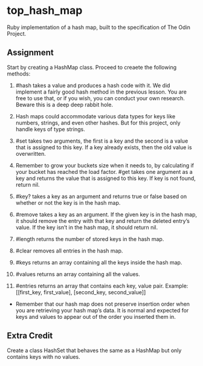 # top_hash_map

Ruby implementation of a hash map, built to the specification of The Odin
Project.

## Assignment

Start by creating a HashMap class. Proceed to creaete the following methods:

1. #hash takes a value and produces a hash code with it. We did implement a
fairly good hash method in the previous lesson. You are free to use that, or if
you wish, you can conduct your own research. Beware this is a deep deep rabbit
hole.

2. Hash maps could accommodate various data types for keys like numbers, strings,
and even other hashes. But for this project, only handle keys of type strings.

3. #set takes two arguments, the first is a key and the second is a value that is
assigned to this key. If a key already exists, then the old value is
overwritten.

4. Remember to grow your buckets size when it needs to, by calculating if your
bucket has reached the load factor. #get takes one argument as a key and returns
the value that is assigned to this key. If key is not found, return nil.

5. #key? takes a key as an argument and returns true or false based on whether or
not the key is in the hash map.

6. #remove takes a key as an argument. If the given key is in the hash map, it
should remove the entry with that key and return the deleted entry’s value. If
the key isn’t in the hash map, it should return nil.

7. #length returns the number of stored keys in the hash map.

8. #clear removes all entries in the hash map.

9. #keys returns an array containing all the keys inside the hash map.

10. #values returns an array containing all the values.

11. #entries returns an array that contains each key, value pair. Example:
[[first_key, first_value], [second_key, second_value]]

- Remember that our hash map does not preserve insertion order when you are
retrieving your hash map’s data. It is normal and expected for keys and values
to appear out of the order you inserted them in.

## Extra Credit

Create a class HashSet that behaves the same as a HashMap but only contains keys
with no values.
